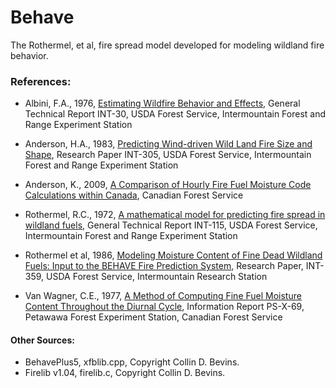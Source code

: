 # Behave
The Rothermel, et al, fire spread model developed for modeling wildland fire behavior.

### References:
- Albini, F.A., 1976, [Estimating Wildfire Behavior and Effects](docs/Albini%201976%20GRT-INT-030%20-%20Estimating%20Wildfire%20Behavior%20and%20Effects.pdf), 
 General Technical Report INT-30, USDA Forest Service, Intermountain Forest and Range Experiment Station
 
- Anderson, H.A., 1983, [Predicting Wind-driven Wild Land Fire Size and Shape](docs/Anderson%201983%20RP-INT-305%20-%20Predicting%20Wind-driven%20Wild%20Land%20Fire%20Size%20and%20Shape.pdf), 
  Research Paper INT-305, USDA Forest Service, Intermountain Forest and Range Experiment Station
 
- Anderson, K., 2009, [A Comparison of Hourly Fire Fuel Moisture Code Calculations within Canada](docs/Anderson%202009%20Hourly%20Fine%20Fuel%20Moisture%20Code%20Calculations.pdf), 
  Canadian Forest Service
 
- Rothermel, R.C., 1972, [A mathematical model for predicting fire spread in wildland fuels](docs/Rothermel%201972%20RP-INT-115%20-%20A%20Mathematical%20Model%20for%20Predicting%20Fire%20Spread.pdf), 
  General Technical Report INT-115, USDA Forest Service, Intermountain Forest and Range Experiment Station
 
- Rothermel et al, 1986, [Modeling Moisture Content of Fine Dead Wildland Fuels: Input to the BEHAVE Fire Prediction System](docs/Rothermel%20etal%201986%20RP-INT-359%20-%20Modeling%20Moisture%20Content%20of%20Fine%20Dead%20Wildland%20Fuels.pdf), 
  Research Paper, INT-359, USDA Forest Service, Intermountain Research Station
 
- Van Wagner, C.E., 1977, [A Method of Computing Fine Fuel Moisture Content Throughout the Diurnal Cycle](docs/Wagner%201977%20Computing%20Canadian%20FFMC.pdf), 
  Information Report PS-X-69, Petawawa Forest Experiment Station, Canadian Forest Service

#### Other Sources:

 - BehavePlus5, xfblib.cpp, Copyright Collin D. Bevins.
 - Firelib v1.04, firelib.c, Copyright Collin D. Bevins.
